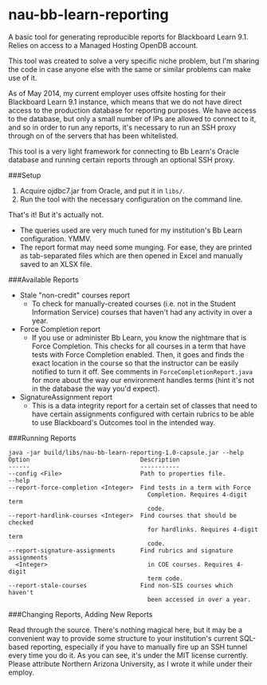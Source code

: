 # nau-bb-learn-reporting
A basic tool for generating reproducible reports for Blackboard Learn 9.1. Relies on access to a Managed Hosting OpenDB account.

This tool was created to solve a very specific niche problem, but I'm sharing the code in case anyone else with the same or similar problems can make use of it.

As of May 2014, my current employer uses offsite hosting for their Blackboard Learn 9.1 instance, which means that we do not have direct access to the production database for reporting purposes. We have access to the database, but only a small number of IPs are allowed to connect to it, and so in order to run any reports, it's necessary to run an SSH proxy through on of the servers that has been whitelisted.

This tool is a very light framework for connecting to Bb Learn's Oracle database and running certain reports through an optional SSH proxy.

###Setup

1. Acquire ojdbc7.jar from Oracle, and put it in `libs/`.
2. Run the tool with the necessary configuration on the command line.

That's it! But it's actually not.

* The queries used are very much tuned for my institution's Bb Learn configuration. YMMV.
* The report format may need some munging. For ease, they are printed as tab-separated files which are then opened in Excel and manually saved to an XLSX file.

###Available Reports

* Stale "non-credit" courses report
  * To check for manually-created courses (i.e. not in the Student Information Service) courses that haven't had any activity in over a year.
* Force Completion report
  * If you use or administer Bb Learn, you know the nightmare that is Force Completion. This checks for all courses in a term that have tests with Force Completion enabled. Then, it goes and finds the exact location in the course so that the instructor can be easily notified to turn it off. See comments in `ForceCompletionReport.java` for more about the way our environment handles terms (hint it's not in the database the way you'd expect).
* SignatureAssignment report
  * This is a data integrity report for a certain set of classes that need to have certain assignments configured with certain rubrics to be able to use Blackboard's Outcomes tool in the intended way.

###Running Reports

```
java -jar build/libs/nau-bb-learn-reporting-1.0-capsule.jar --help                     
Option                               Description                           
------                               -----------                           
--config <File>                      Path to properties file.              
--help                                                                     
--report-force-completion <Integer>  Find tests in a term with Force       
                                       Completion. Requires 4-digit term   
                                       code.                               
--report-hardlink-courses <Integer>  Find courses that should be checked   
                                       for hardlinks. Requires 4-digit term
                                       code.                               
--report-signature-assignments       Find rubrics and signature assignments
  <Integer>                            in COE courses. Requires 4-digit    
                                       term code.                          
--report-stale-courses               Find non-SIS courses which haven't    
                                       been accessed in over a year.   
```
###Changing Reports, Adding New Reports

Read through the source. There's nothing magical here, but it may be a convenient way to provide some structure to your institution's current SQL-based reporting, especially if you have to manually fire up an SSH tunnel every time you do it. As you can see, it's under the MIT license currently. Please attribute Northern Arizona University, as I wrote it while under their employ.
